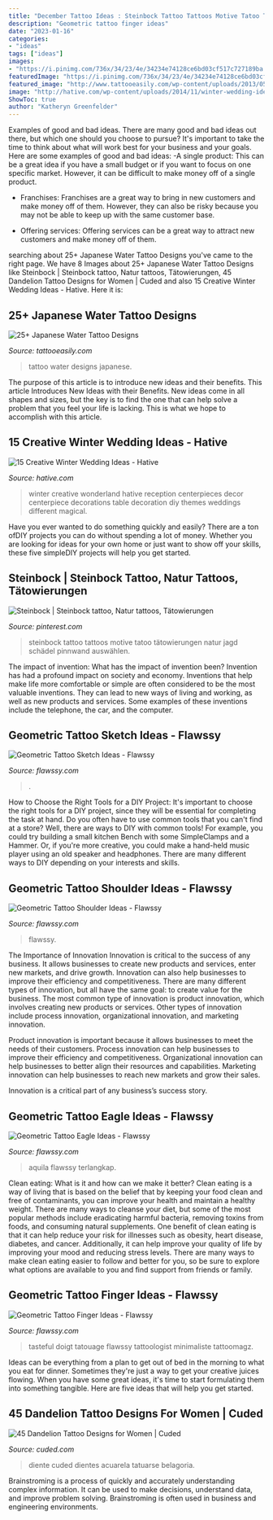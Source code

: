 ```yaml
---
title: "December Tattoo Ideas : Steinbock Tattoo Tattoos Motive Tatoo Tätowierungen Natur Jagd Schädel Pinnwand Auswählen"
description: "Geometric tattoo finger ideas"
date: "2023-01-16"
categories:
- "ideas"
tags: ["ideas"]
images:
- "https://i.pinimg.com/736x/34/23/4e/34234e74128ce6bd03cf517c727189ba.jpg"
featuredImage: "https://i.pinimg.com/736x/34/23/4e/34234e74128ce6bd03cf517c727189ba.jpg"
featured_image: "http://www.tattooeasily.com/wp-content/uploads/2013/05/water-tattoo-designs-3.jpg"
image: "http://hative.com/wp-content/uploads/2014/11/winter-wedding-ideas/7-creative-winter-wedding-ideas.jpg"
ShowToc: true
author: "Katheryn Greenfelder"
---
```



Examples of good and bad ideas.
There are many good and bad ideas out there, but which one should you choose to pursue? It's important to take the time to think about what will work best for your business and your goals. Here are some examples of good and bad ideas: 
-A single product: This can be a great idea if you have a small budget or if you want to focus on one specific market. However, it can be difficult to make money off of a single product.

- Franchises: Franchises are a great way to bring in new customers and make money off of them. However, they can also be risky because you may not be able to keep up with the same customer base.

- Offering services: Offering services can be a great way to attract new customers and make money off of them.

	

		
searching about 25+ Japanese Water Tattoo Designs you've came to the right page. We have 8 Images about 25+ Japanese Water Tattoo Designs like Steinbock | Steinbock tattoo, Natur tattoos, Tätowierungen, 45 Dandelion Tattoo Designs for Women | Cuded and also 15 Creative Winter Wedding Ideas - Hative. Here it is:
		
    
## 25+ Japanese Water Tattoo Designs

<img loading=lazy src="http://www.tattooeasily.com/wp-content/uploads/2013/05/water-tattoo-designs-3.jpg" onerror="this.onerror=null;this.src='https://tse1.mm.bing.net/th?id=OIP.Cy9J6pmEV3pr6uv5NWJGCQHaJ3&amp;pid=15.1';" alt="25+ Japanese Water Tattoo Designs">

_Source: tattooeasily.com_

>tattoo water designs japanese. 

	

The purpose of this article is to introduce new ideas and their benefits.
This article Introduces New Ideas with their Benefits. New ideas come in all shapes and sizes, but the key is to find the one that can help solve a problem that you feel your life is lacking. This is what we hope to accomplish with this article.

    
## 15 Creative Winter Wedding Ideas - Hative

<img loading=lazy src="http://hative.com/wp-content/uploads/2014/11/winter-wedding-ideas/7-creative-winter-wedding-ideas.jpg" onerror="this.onerror=null;this.src='https://tse4.mm.bing.net/th?id=OIP.OQsb_jRlTsWd1OP8HYxzPgHaLG&amp;pid=15.1';" alt="15 Creative Winter Wedding Ideas - Hative">

_Source: hative.com_

>winter creative wonderland hative reception centerpieces decor centerpiece decorations table decoration diy themes weddings different magical. 

	

Have you ever wanted to do something quickly and easily? There are a ton ofDIY projects you can do without spending a lot of money. Whether you are looking for ideas for your own home or just want to show off your skills, these five simpleDIY projects will help you get started.

    
## Steinbock | Steinbock Tattoo, Natur Tattoos, Tätowierungen

<img loading=lazy src="https://i.pinimg.com/736x/34/23/4e/34234e74128ce6bd03cf517c727189ba.jpg" onerror="this.onerror=null;this.src='https://tse3.mm.bing.net/th?id=OIP.3W6m1bV3XsA01oYhWrue3QHaK0&amp;pid=15.1';" alt="Steinbock | Steinbock tattoo, Natur tattoos, Tätowierungen">

_Source: pinterest.com_

>steinbock tattoo tattoos motive tatoo tätowierungen natur jagd schädel pinnwand auswählen. 

	

The impact of invention: What has the impact of invention been?
Invention has had a profound impact on society and economy. Inventions that help make life more comfortable or simple are often considered to be the most valuable inventions. They can lead to new ways of living and working, as well as new products and services. Some examples of these inventions include the telephone, the car, and the computer.

    
## Geometric Tattoo Sketch Ideas - Flawssy

<img loading=lazy src="https://www.flawssy.com/wp-content/uploads/2016/12/Geometric-Owl-Tattoo-Designs-2.jpg" onerror="this.onerror=null;this.src='https://tse2.mm.bing.net/th?id=OIP.T6GK6FuD8tgGY5YjkNMPfwHaJZ&amp;pid=15.1';" alt="Geometric Tattoo Sketch Ideas - Flawssy">

_Source: flawssy.com_

>. 

	

How to Choose the Right Tools for a DIY Project: It's important to choose the right tools for a DIY project, since they will be essential for completing the task at hand.
Do you often have to use common tools that you can't find at a store? Well, there are ways to DIY with common tools! For example, you could try building a small kitchen Bench with some SimpleClamps and a Hammer. Or, if you're more creative, you could make a hand-held music player using an old speaker and headphones. There are many different ways to DIY depending on your interests and skills.

    
## Geometric Tattoo Shoulder Ideas - Flawssy

<img loading=lazy src="https://www.flawssy.com/wp-content/uploads/2016/12/Geometric-Full-Sleeve-Tattoo-2.jpg" onerror="this.onerror=null;this.src='https://tse4.mm.bing.net/th?id=OIP.DTwxuF7tRly36pg6f0-bfwHaLG&amp;pid=15.1';" alt="Geometric Tattoo Shoulder Ideas - Flawssy">

_Source: flawssy.com_

>flawssy. 

	

The Importance of Innovation
Innovation is critical to the success of any business. It allows businesses to create new products and services, enter new markets, and drive growth. Innovation can also help businesses to improve their efficiency and competitiveness.
There are many different types of innovation, but all have the same goal: to create value for the business. The most common type of innovation is product innovation, which involves creating new products or services. Other types of innovation include process innovation, organizational innovation, and marketing innovation.

Product innovation is important because it allows businesses to meet the needs of their customers. Process innovation can help businesses to improve their efficiency and competitiveness. Organizational innovation can help businesses to better align their resources and capabilities. Marketing innovation can help businesses to reach new markets and grow their sales.

Innovation is a critical part of any business’s success story.

    
## Geometric Tattoo Eagle Ideas - Flawssy

<img loading=lazy src="https://www.flawssy.com/wp-content/uploads/2016/12/Eagle-Half-Sleeve-Tattoo-2014.jpg" onerror="this.onerror=null;this.src='https://tse4.mm.bing.net/th?id=OIP.YqKJ_JBKvlqbGeAIGBy_kgHaJ3&amp;pid=15.1';" alt="Geometric Tattoo Eagle Ideas - Flawssy">

_Source: flawssy.com_

>aquila flawssy terlangkap. 

	

Clean eating: What is it and how can we make it better?
Clean eating is a way of living that is based on the belief that by keeping your food clean and free of contaminants, you can improve your health and maintain a healthy weight. There are many ways to cleanse your diet, but some of the most popular methods include eradicating harmful bacteria, removing toxins from foods, and consuming natural supplements.
One benefit of clean eating is that it can help reduce your risk for illnesses such as obesity, heart disease, diabetes, and cancer. Additionally, it can help improve your quality of life by improving your mood and reducing stress levels. There are many ways to make clean eating easier to follow and better for you, so be sure to explore what options are available to you and find support from friends or family.

    
## Geometric Tattoo Finger Ideas - Flawssy

<img loading=lazy src="https://www.flawssy.com/wp-content/uploads/2016/12/Geometric-Finger-Tattoo.jpg" onerror="this.onerror=null;this.src='https://tse4.mm.bing.net/th?id=OIP.4sGsItA1BLDs9Of2lPiGewHaLF&amp;pid=15.1';" alt="Geometric Tattoo Finger Ideas - Flawssy">

_Source: flawssy.com_

>tasteful doigt tatouage flawssy tattoologist minimaliste tattoomagz. 

	

Ideas can be everything from a plan to get out of bed in the morning to what you eat for dinner. Sometimes they're just a way to get your creative juices flowing. When you have some great ideas, it's time to start formulating them into something tangible. Here are five ideas that will help you get started.

    
## 45 Dandelion Tattoo Designs For Women | Cuded

<img loading=lazy src="https://www.cuded.com/wp-content/uploads/2014/10/7-Dandelion-Tattoos.jpg" onerror="this.onerror=null;this.src='https://tse4.mm.bing.net/th?id=OIP.vffxgYKNJvf-JAeBPK5eaQHaJ4&amp;pid=15.1';" alt="45 Dandelion Tattoo Designs for Women | Cuded">

_Source: cuded.com_

>diente cuded dientes acuarela tatuarse belagoria. 

	

Brainstroming is a process of quickly and accurately understanding complex information. It can be used to make decisions, understand data, and improve problem solving. Brainstroming is often used in business and engineering environments.

